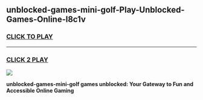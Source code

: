
## unblocked-games-mini-golf-Play-Unblocked-Games-Online-l8c1v
<h3>
<a href="https://premium76.site?title=unblocked-games-mini-golf&ref=24A">CLICK TO PLAY</a></h3>
<hr>

<h3>
<a href="https://premium76.site?title=unblocked-games-mini-golf&ref=24A">CLICK 2 PLAY</a>
  
</h3>

<a href="https://premium76.site?title=unblocked-games-mini-golf&ref=24A"><img src="https://clearcache.store/games.png"></a>


**unblocked-games-mini-golf games unblocked: Your Gateway to Fun and Accessible Online Gaming**
